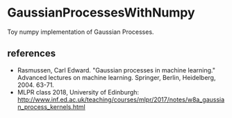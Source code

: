 # GaussianProcessesWithNumpy

Toy numpy implementation of Gaussian Processes.

## references
* Rasmussen, Carl Edward. "Gaussian processes in machine learning." Advanced lectures on machine learning. Springer, Berlin, Heidelberg, 2004. 63-71.
* MLPR class 2018, University of Edinburgh: http://www.inf.ed.ac.uk/teaching/courses/mlpr/2017/notes/w8a_gaussian_process_kernels.html
